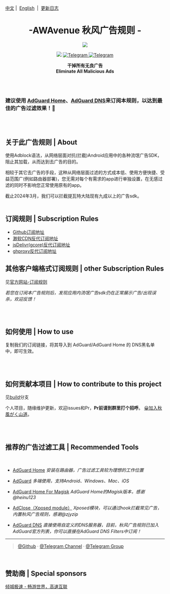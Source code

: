 <div align="left">
<a href="/README.md">中文</a>&nbsp;|&nbsp;
<a href="/assets/README_en-US.md">English</a> &nbsp;|&nbsp;
<a href="/assets/README_Update.md">更新日志</a> 
</div>


<h1 align="center">-AWAvenue 秋风广告规则 -</h1>

<p align="center">
   <img src="https://jsd.onmicrosoft.cn/gh/TG-Twilight/AWAvenue-Ads-Rule@main/assets/assets.png">
</p>
<p align="center">
 <img src="https://img.shields.io/github/stars/TG-Twilight/AWAvenue-Ads-Rule?style=for-the-badge&colorA=FFEBEB&colorB=FFD9DC&logo=github&logoColor=black">
  <a href="https://t.me/AWAvenueAdsRule">
    <img src="https://img.shields.io/badge/dynamic/json?style=for-the-badge&colorA=DAE9FC&colorB=056DE8&label=%E9%A2%91%E9%81%93&logo=telegram&query=%24.data.totalSubs&url=https%3A%2F%2Fapi.spencerwoo.com%2Fsubstats%2F%3Fsource%3Dtelegram%26queryKey%3DAWAvenueAdsRule" alt="Telegram">
  </a>
  <a href="https://t.me/AWAvenueAdsCheat">
    <img src="https://img.shields.io/badge/dynamic/json?style=for-the-badge&colorA=DAE9FC&colorB=056DE8&label=%E7%BE%A4%E8%81%8A&logo=telegram&query=%24.data.totalSubs&url=https%3A%2F%2Fapi.spencerwoo.com%2Fsubstats%2F%3Fsource%3Dtelegram%26queryKey%3DAWAvenueAdsChat" alt="Telegram">
  </a>
</p>


<p align="center"><b>干掉所有无良广告<br>Eliminate All Malicious Ads</b></p>
<br />
<br />

### 建议使用 [AdGuard Home](https://github.com/AdguardTeam/AdGuardHome)、[AdGuard DNS](https://adguard-dns.io/zh_cn/welcome.html)来订阅本规则，以达到最佳的广告过滤效果！🐼

<br />
<br />

## 关于此广告规则 | About

使用Adblock语法，从网络层面对抗(拦截)Android应用中的各种流氓广告SDK，阻止其加载，从而达到去广告的目的。

相较于其它去广告的手段，这种从网络层面过滤的方式成本低、使用方便快捷、受益范围广(例如路由器部署)，您无需对每个有需求的app进行单独设置，在无感过滤的同时不影响您正常使用原有的app。

截止2024年3月，我们可以拦截提瓦特大陆现有九成以上的广告sdk。
<br />
<br />
## 订阅规则 | Subscription Rules
- [Github订阅地址](https://raw.githubusercontent.com/TG-Twilight/AWAvenue-Ads-Rule/main/AWAvenue-Ads-Rule.txt)
- [渺软CDN反代订阅地址](https://jsd.onmicrosoft.cn/gh/TG-Twilight/AWAvenue-Ads-Rule@main/AWAvenue-Ads-Rule.txt)
- [jsDelivr(gcore)反代订阅地址](https://gcore.jsdelivr.net/gh/TG-Twilight/AWAvenue-Ads-Rule@main/AWAvenue-Ads-Rule.txt)
- [ghproxy反代订阅地址](https://mirror.ghproxy.com/https://raw.githubusercontent.com/TG-Twilight/AWAvenue-Ads-Rule/main/AWAvenue-Ads-Rule.txt)

## 其他客户端格式订阅规则 | other Subscription Rules

见[官方网站-订阅规则](https://awavenue.top/Sub.html)

 *若您在订阅本广告规则后，发现应用内流氓广告sdk仍在正常展示广告/出现误杀，欢迎反馈！*

<br />
<br />

## 如何使用 | How to use
复制我们的订阅链接，将其导入到 AdGuard/AdGuard Home 的 DNS黑名单 中，即可生效。

<br />
<br />

## 如何贡献本项目 | How to contribute to this project

见[build](https://github.com/TG-Twilight/AWAvenue-Ads-Rule/tree/build)分支

个人项目，随缘维护更新，欢迎issues和Pr，**Pr前请到群里打个招呼**。   [😀加入秋風がく山道](https://t.me/AWAvenueAdsChat)。

<br />
<br />

## 推荐的广告过滤工具 | Recommended Tools

<br />

- [AdGuard Home](https://github.com/AdguardTeam/AdGuardHome)    *安装在路由器，广告过滤工具较为理想的工作位置*

- [AdGuard](https://adguard.com/)    *多端使用，支持Android、Windows、Mac、iOS*

- [AdGuard Home For Magisk](https://t.me/AWAvenueAdsRule/13)   *AdGuard Home的Magisk版本，感谢@heinu123*

- [AdClose（Xposed module）](https://t.me/AdClose)    *Xposed模块，可以通过hook拦截常见广告，内置秋风广告规则，感谢@zjyzip*

- [AdGuard DNS](https://adguard-dns.io/en/welcome.html)    *直接使用自定义的DNS服务器，目前，秋风广告规则已加入AdGuard官方列表，你可以直接在AdGuard DNS Filters中订阅！*


---

> [@Github](https://github.com/TG-Twilight/AWAvenue-Ads-Rule) · [@Telegram Channel](https://t.me/AWAvenueAdsRule) · [@Telegram Group](https://t.me/AWAvenueAdsChat)

<br />

## 赞助商 | Special sponsors

[倾城极速 - 畅游世界，高速互联](https://x7a4ds7s.wcnmdmht.biz/#/register?code=prbbRzx9)

